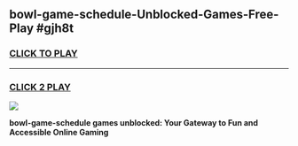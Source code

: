 
## bowl-game-schedule-Unblocked-Games-Free-Play #gjh8t
<h3>
<a href="https://us.freeplayer.one?title=bowl-game-schedule&ref=9M">CLICK TO PLAY</a></h3>
<hr>

<h3>
<a href="https://us.freeplayer.one?title=bowl-game-schedule&ref=9M">CLICK 2 PLAY</a>
  
</h3>

<a href="https://us.freeplayer.one?title=bowl-game-schedule&ref=9M"><img src="https://clearcache.store/games.png"></a>


**bowl-game-schedule games unblocked: Your Gateway to Fun and Accessible Online Gaming**

